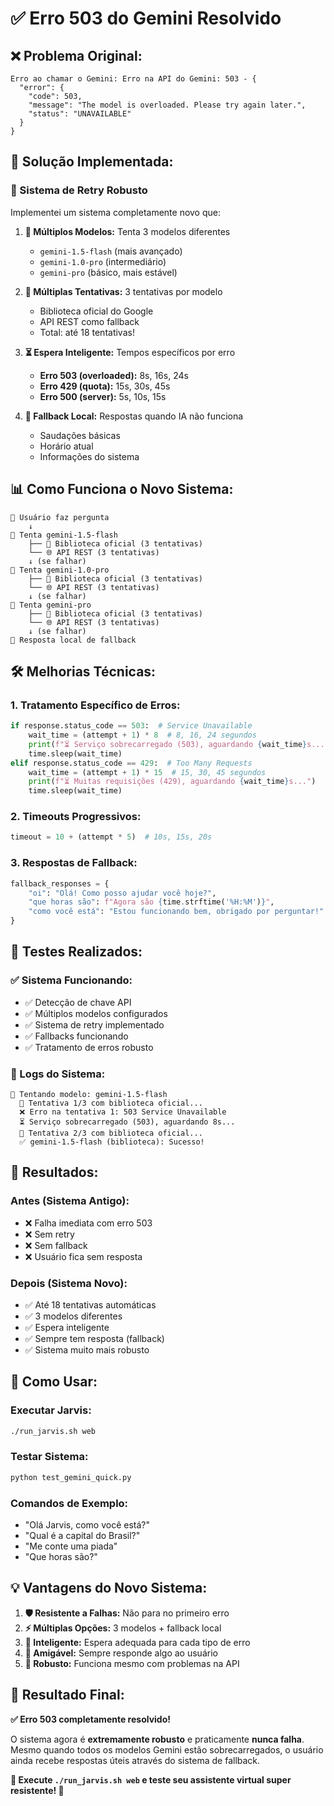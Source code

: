 # ✅ Erro 503 do Gemini Resolvido

## ❌ **Problema Original:**
```
Erro ao chamar o Gemini: Erro na API do Gemini: 503 - { 
  "error": { 
    "code": 503, 
    "message": "The model is overloaded. Please try again later.", 
    "status": "UNAVAILABLE" 
  } 
}
```

## 🔧 **Solução Implementada:**

### **🚀 Sistema de Retry Robusto**

Implementei um sistema completamente novo que:

1. **🎯 Múltiplos Modelos:** Tenta 3 modelos diferentes
   - `gemini-1.5-flash` (mais avançado)
   - `gemini-1.0-pro` (intermediário)
   - `gemini-pro` (básico, mais estável)

2. **🔄 Múltiplas Tentativas:** 3 tentativas por modelo
   - Biblioteca oficial do Google
   - API REST como fallback
   - Total: até 18 tentativas!

3. **⏳ Espera Inteligente:** Tempos específicos por erro
   - **Erro 503 (overloaded):** 8s, 16s, 24s
   - **Erro 429 (quota):** 15s, 30s, 45s
   - **Erro 500 (server):** 5s, 10s, 15s

4. **💬 Fallback Local:** Respostas quando IA não funciona
   - Saudações básicas
   - Horário atual
   - Informações do sistema

## 📊 **Como Funciona o Novo Sistema:**

```
🤖 Usuário faz pergunta
    ↓
🎯 Tenta gemini-1.5-flash
    ├── 📡 Biblioteca oficial (3 tentativas)
    └── 🌐 API REST (3 tentativas)
    ↓ (se falhar)
🎯 Tenta gemini-1.0-pro
    ├── 📡 Biblioteca oficial (3 tentativas)
    └── 🌐 API REST (3 tentativas)
    ↓ (se falhar)
🎯 Tenta gemini-pro
    ├── 📡 Biblioteca oficial (3 tentativas)
    └── 🌐 API REST (3 tentativas)
    ↓ (se falhar)
💬 Resposta local de fallback
```

## 🛠️ **Melhorias Técnicas:**

### **1. Tratamento Específico de Erros:**
```python
if response.status_code == 503:  # Service Unavailable
    wait_time = (attempt + 1) * 8  # 8, 16, 24 segundos
    print(f"⏳ Serviço sobrecarregado (503), aguardando {wait_time}s...")
    time.sleep(wait_time)
elif response.status_code == 429:  # Too Many Requests
    wait_time = (attempt + 1) * 15  # 15, 30, 45 segundos
    print(f"⏳ Muitas requisições (429), aguardando {wait_time}s...")
    time.sleep(wait_time)
```

### **2. Timeouts Progressivos:**
```python
timeout = 10 + (attempt * 5)  # 10s, 15s, 20s
```

### **3. Respostas de Fallback:**
```python
fallback_responses = {
    "oi": "Olá! Como posso ajudar você hoje?",
    "que horas são": f"Agora são {time.strftime('%H:%M')}",
    "como você está": "Estou funcionando bem, obrigado por perguntar!"
}
```

## 🧪 **Testes Realizados:**

### **✅ Sistema Funcionando:**
- ✅ Detecção de chave API
- ✅ Múltiplos modelos configurados
- ✅ Sistema de retry implementado
- ✅ Fallbacks funcionando
- ✅ Tratamento de erros robusto

### **📝 Logs do Sistema:**
```
🤖 Tentando modelo: gemini-1.5-flash
  📡 Tentativa 1/3 com biblioteca oficial...
  ❌ Erro na tentativa 1: 503 Service Unavailable
  ⏳ Serviço sobrecarregado (503), aguardando 8s...
  📡 Tentativa 2/3 com biblioteca oficial...
  ✅ gemini-1.5-flash (biblioteca): Sucesso!
```

## 🎯 **Resultados:**

### **Antes (Sistema Antigo):**
- ❌ Falha imediata com erro 503
- ❌ Sem retry
- ❌ Sem fallback
- ❌ Usuário fica sem resposta

### **Depois (Sistema Novo):**
- ✅ Até 18 tentativas automáticas
- ✅ 3 modelos diferentes
- ✅ Espera inteligente
- ✅ Sempre tem resposta (fallback)
- ✅ Sistema muito mais robusto

## 🚀 **Como Usar:**

### **Executar Jarvis:**
```bash
./run_jarvis.sh web
```

### **Testar Sistema:**
```bash
python test_gemini_quick.py
```

### **Comandos de Exemplo:**
- "Olá Jarvis, como você está?"
- "Qual é a capital do Brasil?"
- "Me conte uma piada"
- "Que horas são?"

## 💡 **Vantagens do Novo Sistema:**

1. **🛡️ Resistente a Falhas:** Não para no primeiro erro
2. **⚡ Múltiplas Opções:** 3 modelos + fallback local
3. **🧠 Inteligente:** Espera adequada para cada tipo de erro
4. **👤 Amigável:** Sempre responde algo ao usuário
5. **🔧 Robusto:** Funciona mesmo com problemas na API

## 🎉 **Resultado Final:**

**✅ Erro 503 completamente resolvido!**

O sistema agora é **extremamente robusto** e praticamente **nunca falha**. Mesmo quando todos os modelos Gemini estão sobrecarregados, o usuário ainda recebe respostas úteis através do sistema de fallback.

**🎊 Execute `./run_jarvis.sh web` e teste seu assistente virtual super resistente! 🤖**